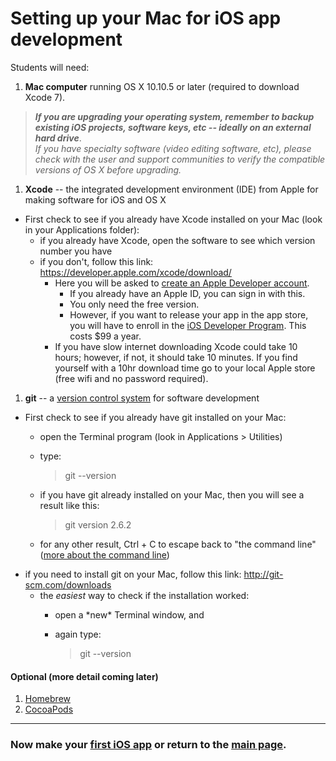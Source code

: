 # Setting up your Mac for iOS app development
Students will need:

1. **Mac computer** running OS X 10.10.5 or later (required to download Xcode 7). 

  > **_If you are upgrading your operating system, remember to backup existing iOS projects, software keys, etc -- ideally on an external hard drive_**.  
  > _If you have specialty software (video editing software, etc), please check with the user and support communities to verify the compatible versions of OS X *before* upgrading._

1. **Xcode** -- the integrated development environment (IDE) from Apple for making software for iOS and OS X
  - First check to see if you already have Xcode installed on your Mac (look in your Applications folder):
    - if you already have Xcode, open the software to see which version number you have
    - if you don't, follow this link: https://developer.apple.com/xcode/download/
      - Here you will be asked to [create an Apple Developer account](https://developer.apple.com/register/index.action).
        + If you already have an Apple ID, you can sign in with this.
        + You only need the free version. 
        + However, if you want to release your app in the app store, you will have to enroll in the [iOS Developer Program](https://developer.apple.com/programs/start/standard/).  This costs $99 a year.
      - If you have slow internet downloading Xcode could take 10 hours; however, if not, it should take 10 minutes. If you find yourself with a 10hr download time go to your local Apple store (free wifi and no password required).

1. **git** -- a [version control system](https://en.wikipedia.org/wiki/Version_control) for software development
  - First check to see if you already have git installed on your Mac:
    - open the Terminal program (look in Applications > Utilities)
    - type:
    
      > git --version
    
    - if you have git already installed on your Mac, then you will see a result like this:
    
      > git version 2.6.2
    
    - for any other result, Ctrl + C to escape back to "the command line" ([more about the command line](./command-line.md))
  - if you need to install git on your Mac, follow this link: http://git-scm.com/downloads
    - the *easiest* way to check if the installation worked:
      - open a \*new* Terminal window, and
      - again type:
      
        > git --version

#### Optional (more detail coming later)
1. [Homebrew](http://brew.sh/)
1. [CocoaPods](http://cocoapods.org)

---
### Now make your [first iOS app](first.md) or return to the [main page](README.md).
